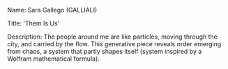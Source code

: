 Name: Sara Gallego (GALLIALI)

Title: 'Them Is Us'

Description:
The people around me are like particles, moving through the city, and carried by the flow.
This generative piece reveals order emerging from chaos, a system that partly shapes itself (system inspired by a Wolfram mathematical formula). 
